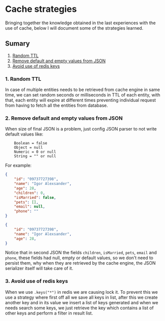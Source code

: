 # Cache strategies

Bringing together the knowledge obtained in the last experiences with the use of cache, below I will document some of the strategies learned.

## Sumary

1. [Random TTL](#1-random-ttl)
2. [Remove default and empty values from JSON](#2-remove-default-and-empty-values-from-json)
3. [Avoid use of redis keys](#3-avoid-use-of-redis-keys)

### 1. Random TTL

In case of multiple entities needs to be retrieved from cache engine in same time, we can set random seconds or milliseconds in TTL of each entity, with that, each entity will expire at different times  preventing individual request from having to fetch all the entities from database.

### 2. Remove default and empty values from JSON

When size of final JSON is a problem, just config JSON parser to not write default values like:

```text
    Boolean = false
    Object = null
    Numeric = 0 or null
    String = "" or null
```

For example:

```JSON
{
    "id": "09737727398",
    "name": "Igor Alexsander",
    "age": 28,
    "children": 0, 
    "isMarried": false,
    "pets": [],
    "email": null,
    "phone": ""
}
```

```JSON
{
    "id": "09737727398",
    "name": "Igor Alexsander",
    "age": 28,
}
```

Notice that in second JSON the fields `children`, `isMarried`, `pets`, `email` and `phone`, these fields had null, empty or default values, so we don't need to persist them, why when they are retrieved by the cache engine, the JSON serializer itself will take care of it.  

### 3. Avoid use of redis keys

When we use `.keys("*")` in redis we are causing lock it. To prevent this we use a strategy where first off all we save all keys in list, after this we create another key and in its value we insert a list of keys generated and when we needs search some keys,
we just retrieve the key which contains a list of other keys and perform a filter in result list.
